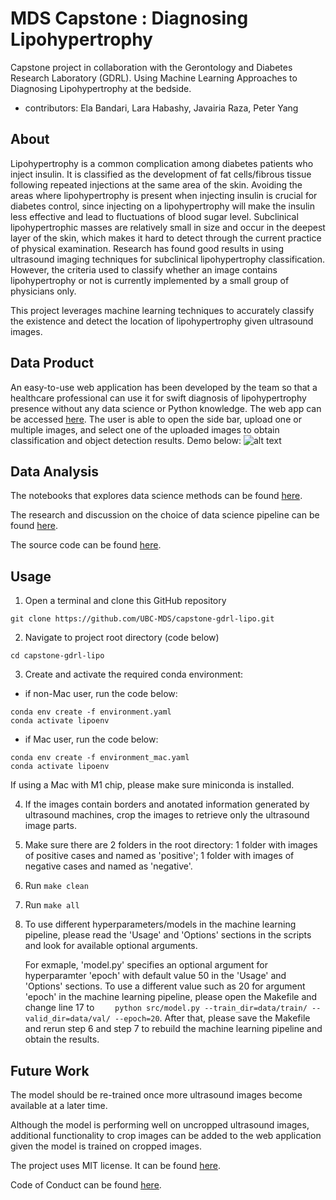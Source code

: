 # MDS Capstone : Diagnosing Lipohypertrophy
Capstone project in collaboration with the Gerontology and Diabetes Research Laboratory (GDRL). Using Machine Learning Approaches to Diagnosing Lipohypertrophy at the bedside.
  - contributors: Ela Bandari, Lara Habashy, Javairia Raza, Peter Yang

## About

Lipohypertrophy is a common complication among diabetes patients who inject insulin. It is classified as the development of fat cells/fibrous tissue following repeated injections at the same area of the skin. Avoiding the areas where lipohypertrophy is present when injecting insulin is crucial for diabetes control, since injecting on a lipohypertrophy will make the insulin less effective and lead to fluctuations of blood sugar level. Subclinical lipohypertrophic masses are relatively small in size and occur in the deepest layer of the skin, which makes it hard to detect through the current practice of physical examination. Research has found good results in using ultrasound imaging techniques for subclinical lipohypertrophy classification. However, the criteria used to classify whether an image contains lipohypertrophy or not is currently implemented by a small group of physicians only.

This project leverages machine learning techniques to accurately classify the existence and detect the location of lipohypertrophy given ultrasound images.

## Data Product
An easy-to-use web application has been developed by the team so that a healthcare professional can use it for swift diagnosis of lipohypertrophy presence without any data science or Python knowledge.
The web app can be accessed
[here](https://share.streamlit.io/xudongyang2/lipo_deploy/deployment/lipo_app.py). 
The user is able to open the side bar, upload one or multiple images, and select one of the uploaded images to obtain classification and object detection results. Demo below:
![alt text](https://github.com/UBC-MDS/capstone-gdrl-lipo/blob/master/image/web_app_demo.gif)


## Data Analysis
The notebooks that explores data science methods can be found 
[here](https://github.com/UBC-MDS/capstone-gdrl-lipo/tree/master/notebooks).

The research and discussion on the choice of data science pipeline can be found
[here](https://github.com/UBC-MDS/capstone-gdrl-lipo/issues).

The source code can be found
[here](https://github.com/UBC-MDS/capstone-gdrl-lipo/tree/master/src).

## Usage
1. Open a terminal and clone this GitHub repository
```
git clone https://github.com/UBC-MDS/capstone-gdrl-lipo.git
```
2. Navigate to project root directory (code below)
```
cd capstone-gdrl-lipo
```
3. Create and activate the required conda environment:

- if non-Mac user, run the code below:
```
conda env create -f environment.yaml
conda activate lipoenv
```

- if Mac user, run the code below:
```
conda env create -f environment_mac.yaml
conda activate lipoenv
```
If using a Mac with M1 chip, please make sure miniconda is installed.

4. If the images contain borders and anotated information generated by ultrasound machines, crop the images to retrieve only the ultrasound image parts.
5. Make sure there are 2 folders in the root directory: 1 folder with images of positive cases and named as 'positive'; 1 folder with images of negative cases and named as 'negative'.
6. Run `make clean`
7. Run `make all`
8. To use different hyperparameters/models in the machine learning pipeline, please read the 'Usage' and 'Options' sections in the scripts and look for available optional arguments.

   For exmaple, 'model.py' specifies an optional argument for hyperparamter 'epoch' with default value 50 in the 'Usage' and 'Options' sections. To use a different value such as 20 for argument 'epoch' in the machine learning pipeline, please open the Makefile and change line 17 to `	python src/model.py --train_dir=data/train/ --valid_dir=data/val/ --epoch=20`. After that, please save the Makefile and rerun step 6 and step 7 to rebuild the machine learning pipeline and obtain the results. 

## Future Work
The model should be re-trained once more ultrasound images become available at a later time.

Although the model is performing well on uncropped ultrasound images, additional functionality to crop images can be added to the web application given the model is trained on cropped images. 

The project uses MIT license. It can be found
[here](https://github.com/UBC-MDS/capstone-gdrl-lipo/blob/master/LICENSE).

Code of Conduct can be found 
[here](https://github.com/UBC-MDS/capstone-gdrl-lipo/blob/master/CODE_OF_CONDUCT.md).
